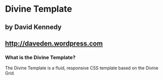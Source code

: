 # Divine Template
## by David Kennedy
## http://daveden.wordpress.com

### What is the Divine Template?

The Divine Template is a fluid, responsive CSS template based on the Divine Grid.